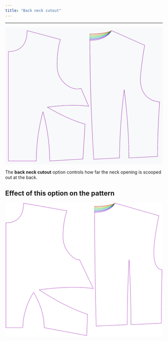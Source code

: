 ```yaml
---
title: "Back neck cutout"
---
```


***

![The effect of the back neck cutout option on the pattern](sample.png)

The **back neck cutout** option controls how far the neck opening is scooped out at the back.

## Effect of this option on the pattern

![This image shows the effect of this option by superimposing several variants that have a different value for this option](bella_backneckcutout_sample.svg "Effect of this option on the pattern")
